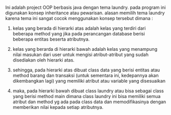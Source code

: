 Ini adalah project OOP berbasis java dengan tema laundry.
pada program ini digunakan konsep inheritance atau pewarisan.
alasan memilih tema laundry karena tema ini sangat cocok menggunakan konsep tersebut dimana : 

1. kelas yang berada di hierarki atas adalah kelas yang terdiri dari beberapa method yang jika pada perancangan database berisi beberapa entitas beserta atributnya.

2. kelas yang berarda di hierarki bawah adalah kelas yang menampung nilai masukan dari user untuk mengisi atribut-atribut yang sudah disediakan oleh hierarki atas.

3. sehingga, pada hierarki atas dibuat class data yang berisi entitas atau method barang dan transaksi (untuk sementara ini, kedepannya akan dikembangkan lagi) yang memiliki atribut atau variable yang disesuaikan

4. maka, pada hierarki bawah dibuat class laundry atau bisa sebagai class yang berisi method main dimana class laundry ini bisa memiliki semua atribut dan method yg ada pada class data dan memodifikasinya dengan memberikan nilai kepada setiap atributnya.
